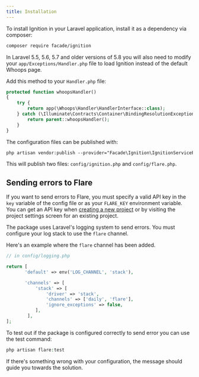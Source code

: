 ```yaml
---
title: Installation
---
```


To install Ignition in your Laravel application, install it as a dependency via composer:

```txt
composer require facade/ignition
```

In Laravel 5.5, 5.6, 5.7 and older versions of 5.8 you will also need to modify your `app/Exceptions/Handler.php` file to load Ignition instead of the default Whoops page.

Add this method to your `Handler.php` file:

```php
protected function whoopsHandler()
{
    try {
        return app(\Whoops\Handler\HandlerInterface::class);
    } catch (\Illuminate\Contracts\Container\BindingResolutionException $e) {
        return parent::whoopsHandler();
    }
}
```

The configuration files can be published with:

```txt
php artisan vendor:publish --provider="Facade\Ignition\IgnitionServiceProvider" --tag="config"
```

This will publish two files: `config/ignition.php` and `config/flare.php`.

## Sending errors to Flare

If you want to send errors to Flare, you must specify a valid API key in the `key` variable of the config file or as your `FLARE_KEY` environment variable. You can get an API key when [creating a new project](/docs/general/projects) or by visiting the project settings screen for an existing project.

The package uses Laravel's logging system to send errors. You must configure your log stack to use the `flare` channel.

Here's an example where the `flare` channel has been added.

```php
// in config/logging.php

return [
       'default' => env('LOG_CHANNEL', 'stack'),

       'channels' => [
           'stack' => [
               'driver' => 'stack',
               'channels' => ['daily', 'flare'],
               'ignore_exceptions' => false,
           ],
        ],
];
```

To test out if the package is configured correctly to send error you can use the test command:

```php
php artisan flare:test
```

If there's something wrong with your configuration, the message should guide you towards the solution.
